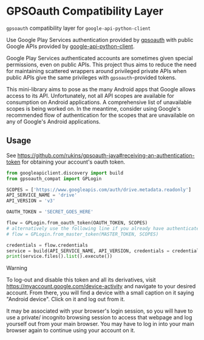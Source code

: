 # GPSOauth Compatibility Layer 
`gpsoauth` compatibility layer for `google-api-python-client`

Use Google Play Services authentication provided by [gpsoauth](https://github.com/simon-weber/gpsoauth) with public Google APIs provided by [google-api-python-client](https://github.com/googleapis/google-api-python-client).

Google Play Services authenticated accounts are sometimes given special permissions, even on public APIs. This project thus aims to reduce the need for maintaining scattered wrappers around privileged private APIs when public APIs give the same privileges with `gpsoauth`-provided tokens.

This mini-library aims to pose as the many Android apps that Google allows access to its API. Unfortunately, not all API scopes are available for consumption on Android applications. A comprehensive list of unavailable scopes is being worked on. In the meantime, consider using Google's recommended flow of authentication for the scopes that are unavailable on any of Google's Android applications.

## Usage

See https://github.com/rukins/gpsoauth-java#receiving-an-authentication-token for obtaining your account's oauth token.

```python
from googleapiclient.discovery import build
from gpsoauth_compat import GPLogin

SCOPES = ['https://www.googleapis.com/auth/drive.metadata.readonly']
API_SERVICE_NAME = 'drive'
API_VERSION = 'v3'

OAUTH_TOKEN = 'SECRET_GOES_HERE'

flow = GPLogin.from_oauth_token(OAUTH_TOKEN, SCOPES)
# alternatively use the following line if you already have authenticated before
# flow = GPLogin.from_master_token(MASTER_TOKEN, SCOPES)

credentials = flow.credentials
service = build(API_SERVICE_NAME, API_VERSION, credentials = credentials)
print(service.files().list().execute())
```

> [!WARNING]
> To log-out and disable this token and all its derivatives, visit https://myaccount.google.com/device-activity and navigate to your desired account. From there, you will find a device with a small caption on it saying "Android device". Click on it and log out from it.
>
> It may be associated with your browser's login session, so you will have to use a private/ incognito browsing session to access that webpage and log yourself out from your main browser. You may have to log in into your main browser again to continue using your account on it.
